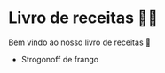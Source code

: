 # Livro de receitas :man_cook:

Bem vindo ao nosso livro de receitas :book:

- Strogonoff de frango

